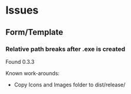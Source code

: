# Issues

## Form/Template

### Relative path breaks after .exe is created

Found 0.3.3

Known work-arounds:

- Copy Icons and Images folder to dist/release/
